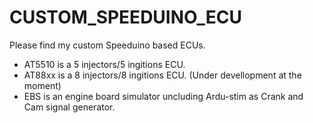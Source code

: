 # CUSTOM_SPEEDUINO_ECU
Please find my custom Speeduino based ECUs.<br>
- AT5510 is a 5 injectors/5 ingitions ECU.<br>
- AT88xx is a 8 injectors/8 ingitions ECU. (Under devellopment at the moment)<br>
- EBS is an engine board simulator uncluding Ardu-stim as Crank and Cam signal generator.
